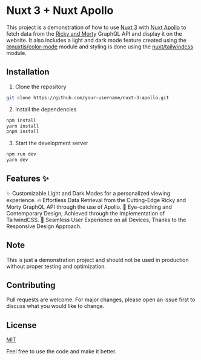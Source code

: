 
# Nuxt 3 + Nuxt Apollo

This project is a demonstration of how to use [Nuxt 3](https://nuxt.com/) with [Nuxt Apollo](https://apollo.nuxtjs.org/) to fetch data from the [Ricky and Morty](https://rickandmortyapi.com/) GraphQL API and display it on the website. It also includes a light and dark mode feature created using the [@nuxtjs/color-mode](https://color-mode.nuxtjs.org/) module and styling is done using the [nuxt/tailwindcss](https://tailwindcss.nuxt.dev) module.



## Installation

1. Clone the repository

```bash
git clone https://github.com/your-username/nuxt-3-apollo.git
```

2. Install the dependencies

```bash
npm install 
yarn install
pnpm install
```

3. Start the development server

```bash
npm run dev
yarn dev
```


    
## Features :sparkles:

:sparkles: Customizable Light and Dark Modes for a personalized viewing experience.
:fire: Effortless Data Retrieval from the Cutting-Edge Ricky and Morty GraphQL API through the use of Apollo.
:art: Eye-catching and Contemporary Design, Achieved through the Implementation of TailwindCSS.
:iphone: Seamless User Experience on all Devices, Thanks to the Responsive Design Approach.


## Note

This is just a demonstration project and should not be used in production without proper testing and optimization.
## Contributing

Pull requests are welcome. For major changes, please open an issue first to discuss what you would like to change.


## License

[MIT](https://choosealicense.com/licenses/mit/)


Feel free to use the code and make it better.
